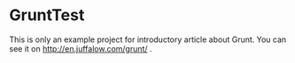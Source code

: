 # GruntTest
This is only an example project for introductory article about Grunt. You can see it on http://en.juffalow.com/grunt/ .
